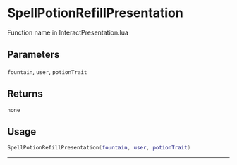 # SpellPotionRefillPresentation
Function name in InteractPresentation.lua
## Parameters
`fountain`, `user`, `potionTrait`
## Returns
`none`
## Usage
```lua
SpellPotionRefillPresentation(fountain, user, potionTrait)
```
---
